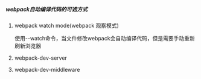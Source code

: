 ##### webpack自动编译代码的可选方式

1. webpack watch mode(webpack 观察模式)

   使用--watch命令，当文件修改webpack会自动编译代码，但是需要手动重新刷新浏览器

2. webpack-dev-server

3. webpack-dev-middleware